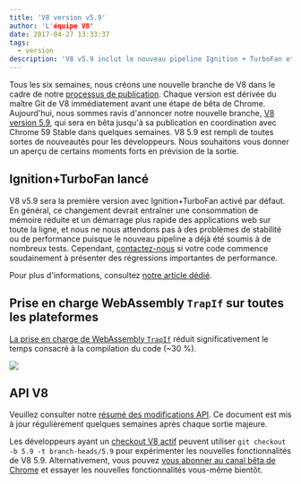```yaml
---
title: 'V8 version v5.9'
author: 'L'équipe V8'
date: 2017-04-27 13:33:37
tags:
  - version
description: 'V8 v5.9 inclut le nouveau pipeline Ignition + TurboFan et ajoute la prise en charge de WebAssembly TrapIf sur toutes les plateformes.'
---
```

Tous les six semaines, nous créons une nouvelle branche de V8 dans le cadre de notre [processus de publication](/docs/release-process). Chaque version est dérivée du maître Git de V8 immédiatement avant une étape de bêta de Chrome. Aujourd'hui, nous sommes ravis d'annoncer notre nouvelle branche, [V8 version 5.9](https://chromium.googlesource.com/v8/v8.git/+log/branch-heads/5.9), qui sera en bêta jusqu'à sa publication en coordination avec Chrome 59 Stable dans quelques semaines. V8 5.9 est rempli de toutes sortes de nouveautés pour les développeurs. Nous souhaitons vous donner un aperçu de certains moments forts en prévision de la sortie.

<!--truncate-->
## Ignition+TurboFan lancé

V8 v5.9 sera la première version avec Ignition+TurboFan activé par défaut. En général, ce changement devrait entraîner une consommation de mémoire réduite et un démarrage plus rapide des applications web sur toute la ligne, et nous ne nous attendons pas à des problèmes de stabilité ou de performance puisque le nouveau pipeline a déjà été soumis à de nombreux tests. Cependant, [contactez-nous](https://bugs.chromium.org/p/v8/issues/entry?template=Bug%20report%20for%20the%20new%20pipeline) si votre code commence soudainement à présenter des régressions importantes de performance.

Pour plus d'informations, consultez [notre article dédié](/blog/launching-ignition-and-turbofan).

## Prise en charge WebAssembly `TrapIf` sur toutes les plateformes

[La prise en charge de WebAssembly `TrapIf`](https://chromium.googlesource.com/v8/v8/+/98fa962e5f342878109c26fd7190573082ac3abe) réduit significativement le temps consacré à la compilation du code (~30 %).

![](/_img/v8-release-59/angrybots.png)

## API V8

Veuillez consulter notre [résumé des modifications API](https://docs.google.com/document/d/1g8JFi8T_oAE_7uAri7Njtig7fKaPDfotU6huOa1alds/edit). Ce document est mis à jour régulièrement quelques semaines après chaque sortie majeure.

Les développeurs ayant un [checkout V8 actif](/docs/source-code#using-git) peuvent utiliser `git checkout -b 5.9 -t branch-heads/5.9` pour expérimenter les nouvelles fonctionnalités de V8 5.9. Alternativement, vous pouvez [vous abonner au canal bêta de Chrome](https://www.google.com/chrome/browser/beta.html) et essayer les nouvelles fonctionnalités vous-même bientôt.
